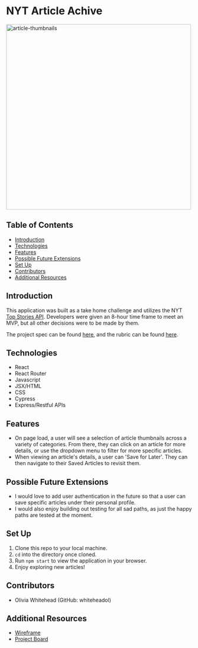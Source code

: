 # NYT Article Achive

<img width="500" alt="article-thumbnails" src="https://user-images.githubusercontent.com/96206823/181785254-e62620eb-16f8-4287-a420-73320d3cb36e.png">

## Table of Contents

  - [Introduction](#introduction)
  - [Technologies](#technologies)
  - [Features](#features)
  - [Possible Future Extensions](#possible-future-extensions)
  - [Set Up](#set-up)
  - [Contributors](#contributors)
  - [Additional Resources](#additional-resources)

## Introduction
This application was built as a take home challenge and utilizes the NYT [Top Stories API](https://developer.nytimes.com/my-apps/15541d91-0216-4e06-a8d7-cdca6b617567). Developers were given an 8-hour time frame to meet an MVP, but all other decisions were to be made by them.

The project spec can be found [here](https://mod4.turing.edu/projects/take_home/take_home_fe), and the rubric can be found [here](https://mod4.turing.edu/projects/take_home/take_home_rubric).


## Technologies
  - React
  - React Router
  - Javascript
  - JSX/HTML
  - CSS
  - Cypress
  - Express/Restful APIs

## Features
- On page load, a user will see a selection of article thumbnails across a variety of categories. From there, they can click on an article for more details, or use the dropdown menu to filter for more specific articles.
- When viewing an article's details, a user can 'Save for Later'. They can then navigate to their Saved Articles to revisit them.

## Possible Future Extensions
- I would love to add user authentication in the future so that a user can save specific articles under their personal profile.
- I would also enjoy building out testing for all sad paths, as just the happy paths are tested at the moment.  

## Set Up
1. Clone this repo to your local machine.
2. `cd` into the directory once cloned.
3. Run `npm start` to view the application in your browser.
4. Enjoy exploring new articles!

## Contributors
- Olivia Whitehead (GitHub: whiteheadol)


## Additional Resources
- [Wireframe](https://user-images.githubusercontent.com/96206823/181784833-76e2108b-b46d-4cf1-ba42-ea5ff4ad122b.png)
- [Project Board](https://github.com/users/whiteheadol/projects/1/views/1)
